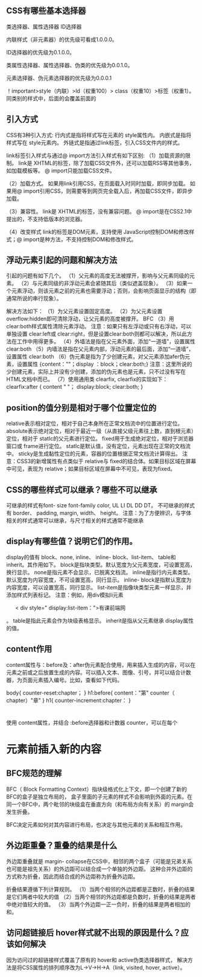 ## CSS有哪些基本选择器

类选择器、属性选择器 ID选择器

内联样式（非元素器）的优先级可看成1.0.0.0。

ID选择器的优先级为0.1.0.0。

类属性选择器、属性选择器、伪类的优先级为0.0.1.0。

元素选择器、伪元素选择器的优先级为0.0.0.1

！important>style（内联）>ld（权重100）> class（权重10）>标签（权重1）。同类别的样式中，后面的会覆盖前面的

## 引入方式
CSS有3种引入方式:
行内式是指将样式写在元素的 style属性内。
内嵌式是指将样式写在 style元素内。
外链式是指通过link标签，引入CSS文件内的样式。

link标签引入样式与通过@ import方法引入样式有如下区别:
（1）加载资源的限制。
link是 XHTML的标签，除了加载CSS文件外，还可以加载RSS等其他事务，如加载模板等。
@ import只能加载CSS文件。

（2）加载方式。
如果用link引用CSS，在页面载入时同时加载，即同步加载。
如果用@ import引用CSS，则需要等到网页完全载入后，再加载CSS文件，即异步加载。

（3）兼容性。
link是 XHTML的标签，没有兼容问题。
@ import是在CSS2.1中提出的，不支持低版本的浏览器。

（4）改变样式
link的标签是DOM元素，支持使用 JavaScript控制DOM和修改样式；@ import是种方法，不支持控制DOM和修改样式。

## 浮动元素引起的问题和解决方法

引起的问题有如下几个。
（1）父元素的高度无法被撑开，影响与父元素同级的元素。
（2）与元素同级的非浮动元素会紧随其后（类似遮盖现象）。
（3）如果一个元素浮动，则该元素之前的元素也需要浮动；否则，会影响页面显示的结构（即通常所说的串行现象）。

解决方法如下：
（1）为父元素设置固定高度。
（2）为父元素设置 overflow:hidden即可清除浮动，让父元素的高度被撑开。 BFC
（3）用 clear:both样式属性清除元素浮动。
注意：如果只有左浮动或只有右浮动，可以单独设置 clear:left或 clear:right，但是设置clear:both则都可以解决，所以此方法在工作中用得更多。
（4）外墙法是指在父元素外面，添加“一道墙”，设置属性 clear:both
（5）内墙法是指在父元素内部，浮动元素的最后面，添加“一道墙”，设置属性 clear:both
（6）伪元素是指为了少创建元素，对父元素添加afer伪元素，设置属性
{content：""；display ：block；clear:both;}
注意：这里所说的少创建元素，实际上并没有少创建，添加的伪元素也是元素，只不过没有写在HTML文档中而已。
（7）使用通用类 clearfix, clearfix的实现如下：
clearfix:after {
  content " "；
  display:block;
  clear:both;
}

## position的值分别是相对于哪个位置定位的

relative表示相对定位，相对于自己本身所在正常文档流中的位置进行定位。
absolute表示绝对定位，相对于最近一级（从直接父级元素往上数，直到根元素）定位，相对于 statIc的父元素进行定位。
fixed用于生成绝对定位，相对于浏览器窗口或 frame进行定位。
statIc是默认值，没有定位，元素出现在正常的文档流中。
sticky是生成黏性定位的元素，容器的位置根据正常文档流计算得出。
注意：CSS3的新增属性有点类似于 relative与 fixed的结合体。如果目标区域在屏幕中可见，表现为 relative；如果目标区域在屏幕中不可见，表现为fixed。

## CSS的哪些样式可以继承？哪些不可以继承

可继承的样式有font- size font-family color, UL LI DL DD DT。
不可继承的样式有 border、 padding, margin, width、 height。
注意：为了方便辨识，与字体相关的样式通常可以继承，与尺寸相关的样式通常不能继承

## display有哪些值？说明它们的作用。
display的值有 block、none, inline、 inline- block、list-item、 table和 inherit。其作用如下。
block是指块类型。默认宽度为父元素宽度，可设置宽高，换行显示。   none是指元素不会显示，已脱离文档流。
inline是指行内元素类型。默认宽度为内容宽度，不可设置宽高，同行显示。
inline- block是指默认宽度为内容宽度，可以设置宽高，同行显示。
list-item是指像块类型元素一样显示，并添加样式列表标记。
注意：例如，用div模拟li元素<ul>< div style=" display:list-item：">有课前端网</d></ul>。
table是指此元素会作为块级表格显示。
inherit是指从父元素继承 display属性的值。

## content作用
content属性与：before及：after伪元素配合使用，用来插入生成的内容，可以在元素之前或之后放置生成的内容。可以插入文本、图像、引号，并可以结合计数器，为页面元素插入编号。比如，查看如下代码。

body{
counter-reset:chapter；
}
 h1:before{
 content："第" counter（ chapter）"章"
}
h1{
counter-increment:chapter：
}
<h1></h1>
<h1></h1>
<h1></h1>
使用 content属性，并结合 :before选择器和计数器 counter，可以在每个<h1>元素前插入新的内容


## BFC规范的理解
BFC（ Block Formatting Context）指块级格式化上下文，即一个创建了新的BFC的盒子是独立布局的，
盒子里面的子元素的样式不会影响到外面的元素。在同一个BFC中，两个毗邻的块级盒在垂直方向（和布局方向有关系）的 margin会发生折叠。

BFC决定元素如何对其内容进行布局，也决定与其他元素的关系和相互作用。


## 外边距重叠？重叠的结果是什么

外边距重叠就是 margin- collapse在CSS中，相邻的两个盒子（可能是兄弟关系也可能是祖先关系）的外边距可以结合成一个单独的外边距。
这种合并外边距的方式称为折叠，因此而结合成的外边距称为折叠外边距。

折叠结果遵循下列计算规则。
（1）当两个相邻的外边距都是正数时，折叠的结果是它们两者中较大的值
（2）当两个相邻的外边距都是负数时，折叠的结果是两者中绝对值较大的值。
（3）当两个外边距一正一负时，折叠的结果是两者相加的和。

## 访问超链接后 hover样式就不出现的原因是什么？应该如何解决
因为访问过的超链接样式覆盖了原有的 hover和 active伪类选择器样式，
解决方法是将CSS属性的排列顺序改为L→V→H→A（link, visited, hover, active）。